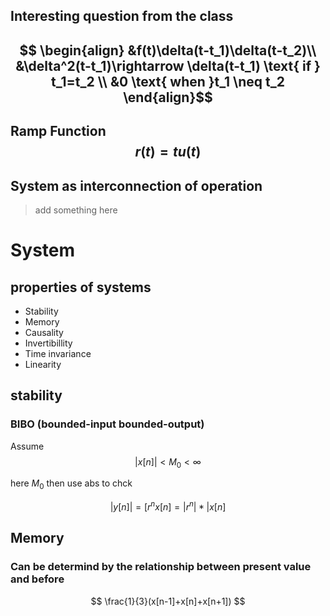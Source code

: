 ## Interesting question from the class
## $$ \begin{align} &f(t)\delta(t-t_1)\delta(t-t_2)\\ &\delta^2(t-t_1)\rightarrow \delta(t-t_1) \text{ if } t_1=t_2 \\ &0 \text{ when }t_1 \neq t_2 \end{align}$$

## Ramp Function $$ r(t) = tu(t) $$ 
## System as interconnection of operation

> add something here
# System
## properties of systems

- Stability
- Memory
- Causality
- Invertibillity
- Time invariance
- Linearity
## stability
### BIBO (bounded-input bounded-output)
Assume
$$ |x[n]| < M_0 < \infty$$

here $M_0$
then use abs to chck

$$  |y[n] |=[r^nx[n]=|r^n|*|x[n] $$


## Memory
### Can be determind by the relationship between present value and before

$$ \frac{1}{3}(x[n-1]+x[n]+x[n+1]) $$
